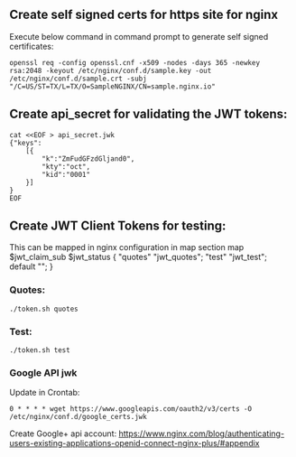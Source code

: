 ## Create self signed certs for https site for nginx
Execute below command in command prompt to generate self signed certificates:

```
openssl req -config openssl.cnf -x509 -nodes -days 365 -newkey rsa:2048 -keyout /etc/nginx/conf.d/sample.key -out /etc/nginx/conf.d/sample.crt -subj "/C=US/ST=TX/L=TX/O=SampleNGINX/CN=sample.nginx.io"
```

## Create api_secret for validating the JWT tokens:

```
cat <<EOF > api_secret.jwk
{"keys":
    [{
        "k":"ZmFudGFzdGljand0",
        "kty":"oct",
        "kid":"0001"
    }]
}
EOF

```

## Create JWT Client Tokens for testing:

This can be mapped in nginx configuration in map section
map $jwt_claim_sub $jwt_status {
    "quotes" "jwt_quotes";
    "test"   "jwt_test";
    default  "";
}


### Quotes:
```
./token.sh quotes
```

### Test:
```
./token.sh test
```

### Google API jwk

Update in Crontab:
```
0 * * * * wget https://www.googleapis.com/oauth2/v3/certs -O /etc/nginx/conf.d/google_certs.jwk
```

Create Google+ api account:
https://www.nginx.com/blog/authenticating-users-existing-applications-openid-connect-nginx-plus/#appendix
